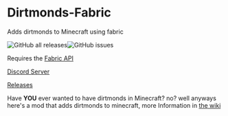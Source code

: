 # Dirtmonds-Fabric
Adds dirtmonds to Minecraft using fabric

![GitHub all releases](https://img.shields.io/github/downloads/dmcpacks/Dirtmonds-Fabric/total?color=green&style=plastic)![GitHub issues](https://img.shields.io/github/issues-raw/dmcpacks/Dirtmonds-Fabric?color=yellow&style=plastic)

Requires the [Fabric API](https://www.curseforge.com/minecraft/mc-mods/fabric-api)

[Discord Server](https://discord.gg/ew8kSgxj2U)

[Releases](https://github.com/dmcpacks/Dirtmonds-Fabric/releases)

Have **YOU** ever wanted to have dirtmonds in Minecraft? no? well anyways here's a mod that adds dirtmonds to minecraft, more Information in [the wiki](https://github.com/dmcpacks/Dirtmonds-Fabric/wiki)
